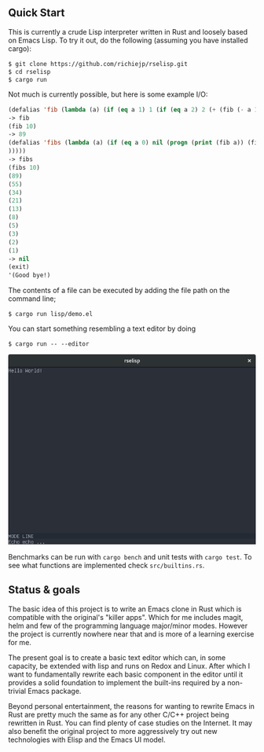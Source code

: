 Quick Start
-----------

This is currently a crude Lisp interpreter written in Rust and loosely based
on Emacs Lisp. To try it out, do the following (assuming you have installed
cargo):

```
$ git clone https://github.com/richiejp/rselisp.git
$ cd rselisp
$ cargo run
```

Not much is currently possible, but here is some example I/O:

```lisp
(defalias 'fib (lambda (a) (if (eq a 1) 1 (if (eq a 2) 2 (+ (fib (- a 1)) (fib (- a 2)))))))
-> fib
(fib 10)
-> 89
(defalias 'fibs (lambda (a) (if (eq a 0) nil (progn (print (fib a)) (fibs (- a 1
)))))
-> fibs
(fibs 10)
(89)
(55)
(34)
(21)
(13)
(8)
(5)
(3)
(2)
(1)
-> nil
(exit)
'(Good bye!)
```

The contents of a file can be executed by adding the file path on the command line;

```
$ cargo run lisp/demo.el
```

You can start something resembling a text editor by doing

```
$ cargo run -- --editor
```

![Mock Editor](mock-editor.png)

Benchmarks can be run with `cargo bench` and unit tests with `cargo test`. To
see what functions are implemented check `src/builtins.rs`.

Status & goals
--------------

The basic idea of this project is to write an Emacs clone in Rust which is
compatible with the original's "killer apps". Which for me includes magit,
helm and few of the programming language major/minor modes. However the
project is currently nowhere near that and is more of a learning exercise for
me.

The present goal is to create a basic text editor which can, in some capacity,
be extended with lisp and runs on Redox and Linux. After which I want to
fundamentally rewrite each basic component in the editor until it provides a
solid foundation to implement the built-ins required by a non-trivial Emacs
package.

Beyond personal entertainment, the reasons for wanting to rewrite Emacs in
Rust are pretty much the same as for any other C/C++ project being rewritten
in Rust. You can find plenty of case studies on the Internet. It may also
benefit the original project to more aggressively try out new technologies
with Elisp and the Emacs UI model.
